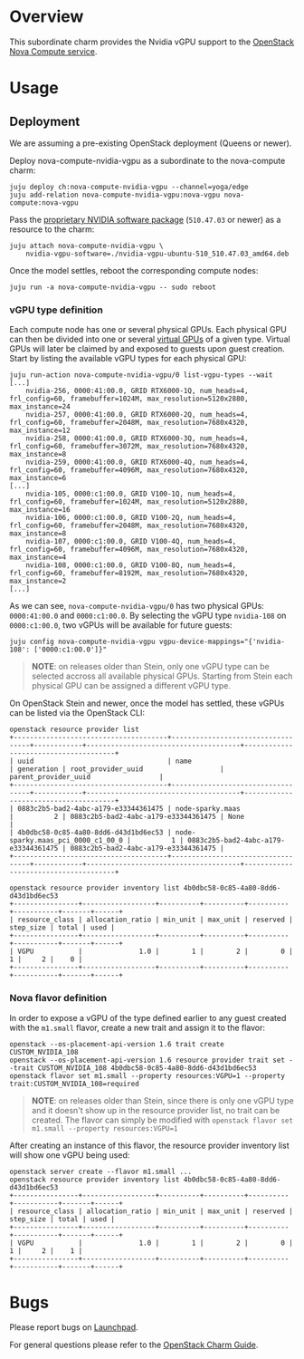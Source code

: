 # Overview

This subordinate charm provides the Nvidia vGPU support to the
[OpenStack Nova Compute service][charm-nova-compute].

# Usage

## Deployment

We are assuming a pre-existing OpenStack deployment (Queens or newer).

Deploy nova-compute-nvidia-vgpu as a subordinate to the nova-compute charm:

    juju deploy ch:nova-compute-nvidia-vgpu --channel=yoga/edge
    juju add-relation nova-compute-nvidia-vgpu:nova-vgpu nova-compute:nova-vgpu

Pass the [proprietary NVIDIA software package][nvidia-software] (`510.47.03` or
newer) as a resource to the charm:

    juju attach nova-compute-nvidia-vgpu \
        nvidia-vgpu-software=./nvidia-vgpu-ubuntu-510_510.47.03_amd64.deb

Once the model settles, reboot the corresponding compute nodes:

    juju run -a nova-compute-nvidia-vgpu -- sudo reboot

### vGPU type definition

Each compute node has one or several physical GPUs. Each physical GPU can then
be divided into one or several [virtual GPUs][virtual-gpu] of a given type.
Virtual GPUs will later be claimed by and exposed to guests upon guest
creation. Start by listing the available vGPU types for each physical GPU:

    juju run-action nova-compute-nvidia-vgpu/0 list-vgpu-types --wait
    [...]
        nvidia-256, 0000:41:00.0, GRID RTX6000-1Q, num_heads=4, frl_config=60, framebuffer=1024M, max_resolution=5120x2880, max_instance=24
        nvidia-257, 0000:41:00.0, GRID RTX6000-2Q, num_heads=4, frl_config=60, framebuffer=2048M, max_resolution=7680x4320, max_instance=12
        nvidia-258, 0000:41:00.0, GRID RTX6000-3Q, num_heads=4, frl_config=60, framebuffer=3072M, max_resolution=7680x4320, max_instance=8
        nvidia-259, 0000:41:00.0, GRID RTX6000-4Q, num_heads=4, frl_config=60, framebuffer=4096M, max_resolution=7680x4320, max_instance=6
    [...]
        nvidia-105, 0000:c1:00.0, GRID V100-1Q, num_heads=4, frl_config=60, framebuffer=1024M, max_resolution=5120x2880, max_instance=16
        nvidia-106, 0000:c1:00.0, GRID V100-2Q, num_heads=4, frl_config=60, framebuffer=2048M, max_resolution=7680x4320, max_instance=8
        nvidia-107, 0000:c1:00.0, GRID V100-4Q, num_heads=4, frl_config=60, framebuffer=4096M, max_resolution=7680x4320, max_instance=4
        nvidia-108, 0000:c1:00.0, GRID V100-8Q, num_heads=4, frl_config=60, framebuffer=8192M, max_resolution=7680x4320, max_instance=2
    [...]

As we can see, `nova-compute-nvidia-vgpu/0` has two physical GPUs:
`0000:41:00.0` and `0000:c1:00.0`. By selecting the vGPU type `nvidia-108` on
`0000:c1:00.0`, two vGPUs will be available for future guests:

    juju config nova-compute-nvidia-vgpu vgpu-device-mappings="{'nvidia-108': ['0000:c1:00.0']}"

> **NOTE**: on releases older than Stein, only one vGPU type can be selected
> accross all available physical GPUs. Starting from Stein each physical GPU
> can be assigned a different vGPU type.

On OpenStack Stein and newer, once the model has settled, these vGPUs can be
listed via the OpenStack CLI:

    openstack resource provider list
    +--------------------------------------+-----------------------------------+------------+--------------------------------------+--------------------------------------+
    | uuid                                 | name                              | generation | root_provider_uuid                   | parent_provider_uuid                 |
    +--------------------------------------+-----------------------------------+------------+--------------------------------------+--------------------------------------+
    | 0883c2b5-bad2-4abc-a179-e33344361475 | node-sparky.maas                  |          2 | 0883c2b5-bad2-4abc-a179-e33344361475 | None                                 |
    | 4b0dbc58-0c85-4a80-8dd6-d43d1bd6ec53 | node-sparky.maas_pci_0000_c1_00_0 |          1 | 0883c2b5-bad2-4abc-a179-e33344361475 | 0883c2b5-bad2-4abc-a179-e33344361475 |
    +--------------------------------------+-----------------------------------+------------+--------------------------------------+--------------------------------------+

    openstack resource provider inventory list 4b0dbc58-0c85-4a80-8dd6-d43d1bd6ec53
    +----------------+------------------+----------+----------+----------+-----------+-------+------+
    | resource_class | allocation_ratio | min_unit | max_unit | reserved | step_size | total | used |
    +----------------+------------------+----------+----------+----------+-----------+-------+------+
    | VGPU           |              1.0 |        1 |        2 |        0 |         1 |     2 |    0 |
    +----------------+------------------+----------+----------+----------+-----------+-------+------+

### Nova flavor definition

In order to expose a vGPU of the type defined earlier to any guest created with
the `m1.small` flavor, create a new trait and assign it to the flavor:

    openstack --os-placement-api-version 1.6 trait create CUSTOM_NVIDIA_108
    openstack --os-placement-api-version 1.6 resource provider trait set --trait CUSTOM_NVIDIA_108 4b0dbc58-0c85-4a80-8dd6-d43d1bd6ec53
    openstack flavor set m1.small --property resources:VGPU=1 --property trait:CUSTOM_NVIDIA_108=required

> **NOTE**: on releases older than Stein, since there is only one vGPU type
> and it doesn't show up in the resource provider list, no trait can be
> created. The flavor can simply be modified with
> `openstack flavor set m1.small --property resources:VGPU=1`

After creating an instance of this flavor, the resource provider inventory
list will show one vGPU being used:

    openstack server create --flavor m1.small ...
    openstack resource provider inventory list 4b0dbc58-0c85-4a80-8dd6-d43d1bd6ec53
    +----------------+------------------+----------+----------+----------+-----------+-------+------+
    | resource_class | allocation_ratio | min_unit | max_unit | reserved | step_size | total | used |
    +----------------+------------------+----------+----------+----------+-----------+-------+------+
    | VGPU           |              1.0 |        1 |        2 |        0 |         1 |     2 |    1 |
    +----------------+------------------+----------+----------+----------+-----------+-------+------+

# Bugs

Please report bugs on [Launchpad][lp-bugs-nova-nvidia].

For general questions please refer to the [OpenStack Charm Guide][cg].

<!-- LINKS -->

[charm-nova-compute]: https://jaas.ai/nova-compute
[cg]: https://docs.openstack.org/charm-guide
[lp-bugs-nova-nvidia]: https://bugs.launchpad.net/charm-nova-compute-nvidia-vgpu/+filebug
[nvidia-software]: https://docs.nvidia.com/grid/index.html
[virtual-gpu]: https://docs.openstack.org/nova/ussuri/admin/virtual-gpu.html
